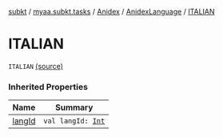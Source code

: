 [subkt](../../../index.md) / [myaa.subkt.tasks](../../index.md) / [Anidex](../index.md) / [AnidexLanguage](index.md) / [ITALIAN](./-i-t-a-l-i-a-n.md)

# ITALIAN

`ITALIAN` [(source)](https://github.com/Myaamori/SubKt/blob/0.1.11/src/main/kotlin/myaa/subkt/tasks/tasks.kt#L1069)

### Inherited Properties

| Name | Summary |
|---|---|
| [langId](lang-id.md) | `val langId: `[`Int`](https://kotlinlang.org/api/latest/jvm/stdlib/kotlin/-int/index.html) |
